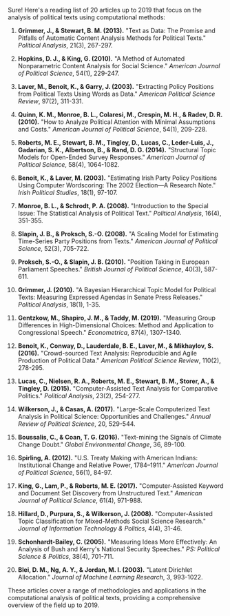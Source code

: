 Sure! Here's a reading list of 20 articles up to 2019 that focus on the analysis of political texts using computational methods:

1. **Grimmer, J., & Stewart, B. M. (2013).** "Text as Data: The Promise and Pitfalls of Automatic Content Analysis Methods for Political Texts." *Political Analysis*, 21(3), 267-297.
   
2. **Hopkins, D. J., & King, G. (2010).** "A Method of Automated Nonparametric Content Analysis for Social Science." *American Journal of Political Science*, 54(1), 229-247.

3. **Laver, M., Benoit, K., & Garry, J. (2003).** "Extracting Policy Positions from Political Texts Using Words as Data." *American Political Science Review*, 97(2), 311-331.

4. **Quinn, K. M., Monroe, B. L., Colaresi, M., Crespin, M. H., & Radev, D. R. (2010).** "How to Analyze Political Attention with Minimal Assumptions and Costs." *American Journal of Political Science*, 54(1), 209-228.

5. **Roberts, M. E., Stewart, B. M., Tingley, D., Lucas, C., Leder-Luis, J., Gadarian, S. K., Albertson, B., & Rand, D. G. (2014).** "Structural Topic Models for Open-Ended Survey Responses." *American Journal of Political Science*, 58(4), 1064-1082.

6. **Benoit, K., & Laver, M. (2003).** "Estimating Irish Party Policy Positions Using Computer Wordscoring: The 2002 Election—A Research Note." *Irish Political Studies*, 18(1), 97-107.

7. **Monroe, B. L., & Schrodt, P. A. (2008).** "Introduction to the Special Issue: The Statistical Analysis of Political Text." *Political Analysis*, 16(4), 351-355.

8. **Slapin, J. B., & Proksch, S.-O. (2008).** "A Scaling Model for Estimating Time-Series Party Positions from Texts." *American Journal of Political Science*, 52(3), 705-722.

9. **Proksch, S.-O., & Slapin, J. B. (2010).** "Position Taking in European Parliament Speeches." *British Journal of Political Science*, 40(3), 587-611.

10. **Grimmer, J. (2010).** "A Bayesian Hierarchical Topic Model for Political Texts: Measuring Expressed Agendas in Senate Press Releases." *Political Analysis*, 18(1), 1-35.

11. **Gentzkow, M., Shapiro, J. M., & Taddy, M. (2019).** "Measuring Group Differences in High-Dimensional Choices: Method and Application to Congressional Speech." *Econometrica*, 87(4), 1307-1340.

12. **Benoit, K., Conway, D., Lauderdale, B. E., Laver, M., & Mikhaylov, S. (2016).** "Crowd-sourced Text Analysis: Reproducible and Agile Production of Political Data." *American Political Science Review*, 110(2), 278-295.

13. **Lucas, C., Nielsen, R. A., Roberts, M. E., Stewart, B. M., Storer, A., & Tingley, D. (2015).** "Computer-Assisted Text Analysis for Comparative Politics." *Political Analysis*, 23(2), 254-277.

14. **Wilkerson, J., & Casas, A. (2017).** "Large-Scale Computerized Text Analysis in Political Science: Opportunities and Challenges." *Annual Review of Political Science*, 20, 529-544.

15. **Boussalis, C., & Coan, T. G. (2016).** "Text-mining the Signals of Climate Change Doubt." *Global Environmental Change*, 36, 89-100.

16. **Spirling, A. (2012).** "U.S. Treaty Making with American Indians: Institutional Change and Relative Power, 1784–1911." *American Journal of Political Science*, 56(1), 84-97.

17. **King, G., Lam, P., & Roberts, M. E. (2017).** "Computer-Assisted Keyword and Document Set Discovery from Unstructured Text." *American Journal of Political Science*, 61(4), 971-988.

18. **Hillard, D., Purpura, S., & Wilkerson, J. (2008).** "Computer-Assisted Topic Classification for Mixed-Methods Social Science Research." *Journal of Information Technology & Politics*, 4(4), 31-46.

19. **Schonhardt-Bailey, C. (2005).** "Measuring Ideas More Effectively: An Analysis of Bush and Kerry's National Security Speeches." *PS: Political Science & Politics*, 38(4), 701-711.

20. **Blei, D. M., Ng, A. Y., & Jordan, M. I. (2003).** "Latent Dirichlet Allocation." *Journal of Machine Learning Research*, 3, 993-1022.

These articles cover a range of methodologies and applications in the computational analysis of political texts, providing a comprehensive overview of the field up to 2019.